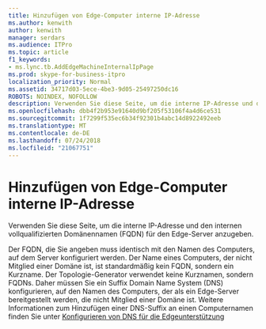 ```yaml
---
title: Hinzufügen von Edge-Computer interne IP-Adresse
ms.author: kenwith
author: kenwith
manager: serdars
ms.audience: ITPro
ms.topic: article
f1_keywords:
- ms.lync.tb.AddEdgeMachineInternalIpPage
ms.prod: skype-for-business-itpro
localization_priority: Normal
ms.assetid: 34717d03-5ece-4be3-9d05-25497250dc16
ROBOTS: NOINDEX, NOFOLLOW
description: Verwenden Sie diese Seite, um die interne IP-Adresse und den internen vollqualifizierten Domänennamen (FQDN) für den Edge-Server anzugeben.
ms.openlocfilehash: dbb4f2b953e91640d9bf205f53106f4a4d6ce531
ms.sourcegitcommit: 1f7299f535ec6b34f92301b4abc14d8922492eeb
ms.translationtype: MT
ms.contentlocale: de-DE
ms.lasthandoff: 07/24/2018
ms.locfileid: "21067751"
---
```

# <a name="add-edge-machine-internal-ip"></a>Hinzufügen von Edge-Computer interne IP-Adresse
 
Verwenden Sie diese Seite, um die interne IP-Adresse und den internen vollqualifizierten Domänennamen (FQDN) für den Edge-Server anzugeben.
  
Der FQDN, die Sie angeben muss identisch mit den Namen des Computers, auf dem Server konfiguriert werden. Der Name eines Computers, der nicht Mitglied einer Domäne ist, ist standardmäßig kein FQDN, sondern ein Kurzname. Der Topologie-Generator verwendet keine Kurznamen, sondern FQDNs. Daher müssen Sie ein Suffix Domain Name System (DNS) konfigurieren, auf den Namen des Computers, der als ein Edge-Server bereitgestellt werden, die nicht Mitglied einer Domäne ist. Weitere Informationen zum Hinzufügen einer DNS-Suffix an einen Computernamen finden Sie unter [Konfigurieren von DNS für die Edgeunterstützung](http://technet.microsoft.com/library/955493e6-aa29-424d-bb81-1ef87b3b15e3.aspx)
  

